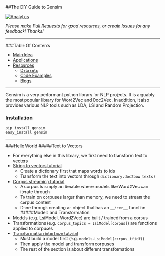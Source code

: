 ##The DIY Guide to Gensim

[![Analytics](https://ga-beacon.appspot.com/UA-61611403-2/jxieeducation/gensim?pixel)](https://github.com/igrigorik/ga-beacon)

_Please make [Pull Requests](https://github.com/jxieeducation/DIY-Data-Science/pulls) for good resources, or create [Issues](https://github.com/jxieeducation/DIY-Data-Science/issues) for any feedback! Thanks!_

----------
###Table Of Contents
* [Main Idea](#main-idea)
* [Applications](#applications)
* [Resources](#resources)
	* [Datasets](#datasets)
	* [Code Examples](#code-examples)
	* [Blogs](#blogs)

----------

Gensim is a very performant python library for NLP projects. It is arguably the most popular library for Word2Vec and Doc2Vec. In addition, it also provides various NLP tools such as LDA, LSI and Random Projection. 

### Installation
```
pip install gensim
easy_install gensim
```

----------

###Hello World
#####Text to Vectors
* For everything else in this library, we first need to transform text to vectors
* [String to vectors tutorial](https://radimrehurek.com/gensim/tut1.html#from-strings-to-vectors)
	* Create a dictionary first that maps words to ids
	* Transform the text into vectors through ```dictionary.doc2bow(texts)```
* [Corpus streaming tutorial](https://radimrehurek.com/gensim/tut1.html#corpus-streaming-one-document-at-a-time)
	* A corpus is simply an iterable where models like Word2Vec can iterate through
	* To train on corpuses larger than memory, we need to stream the corpus content
	* Done through creating an object that has an ```__iter__``` function
#####Models and Transformation
* Models (e.g. LsiModel, Word2Vec) are built / trained from a corpus
* Transformations (e.g. ```corpus_topics = LsiModel[corpus]```) are functions applied to corpuses
* [Transformation interface tutorial](https://radimrehurek.com/gensim/tut2.html#transformation-interface)
	* Must build a model first (e.g. ```models.LsiModel(corpus_tfidf)```)
	* Then apply the model and transform corpuses
	* The rest of the section is about different transformations
#####
